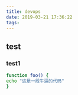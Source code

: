 ```yaml
---
title: devops
date: 2019-03-21 17:36:22
tags:
---
```

## test
### test1
``` bash
function foo() {
echo "这是一段牛逼的代码"
}


```
